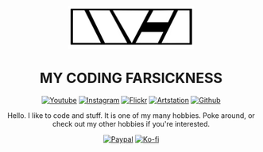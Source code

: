 <p align="center">
  <img src="https://github.com/Rudesind/rudesind/blob/main/logo_white_black_bg.png?raw=true" alt="Logo" width="50%">
</p>

<h1 align="center">MY CODING FARSICKNESS</h1>

<p align="center">
  <a href="https://www.youtube.com/@znybo"><img src="https://img.shields.io/badge/Youtube-%23cc241d?style=for-the-badge&logo=youtube" alt="Youtube"></a>
  <a href="https://www.instagram.com/sendimaor"><img src="https://img.shields.io/badge/Instagram-%2398971a?style=for-the-badge&logo=instagram&logoColor=white" alt="Instagram"></a>
  <a href="https://www.flickr.com/photos/znybo/"><img src="https://img.shields.io/badge/Flickr-%23d79921?style=for-the-badge&logo=flickr&logoColor=white" alt="Flickr"></a>
  <a href="https://www.artstation.com/znybo"><img src="https://img.shields.io/badge/Artstation-%23458588?style=for-the-badge&logo=artstation&logoColor=white" alt="Artstation"></a>
  <a href="https://github.com/Rudesind"><img src="https://img.shields.io/badge/Github-%23b16286?style=for-the-badge&logo=github&logoColor=white" alt="Github"></a>
</p>

<p align="center">
  Hello. I like to code and stuff. It is one of my many hobbies. Poke around, or check out my other hobbies if you're interested.
</p>

<p align="center">
  <a href="https://paypal.me/znybo"><img src="https://img.shields.io/badge/Support%20me-%23d65d0e?style=flat-square&logo=paypal&logoColor=white" alt="Paypal"></a>
  <a href="https://ko-fi.com/znybo"><img src="https://img.shields.io/badge/Buy%20me%20a%20coffee-%23d65d0e?style=flat-square&logo=kofi&logoColor=white" alt="Ko-fi"></a>
</p>
